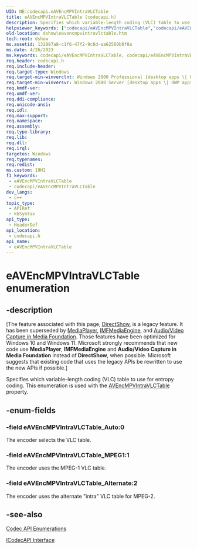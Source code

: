 ```yaml
---
UID: NE:codecapi.eAVEncMPVIntraVLCTable
title: eAVEncMPVIntraVLCTable (codecapi.h)
description: Specifies which variable-length coding (VLC) table to use for entropy coding. This enumeration is used with the AVEncMPVIntraVLCTable property.
helpviewer_keywords: ["codecapi/eAVEncMPVIntraVLCTable","codecapi/eAVEncMPVIntraVLCTable_Alternate","codecapi/eAVEncMPVIntraVLCTable_Auto","codecapi/eAVEncMPVIntraVLCTable_MPEG1","dshow.eavencmpvintravlctable","eAVEncMPVIntraVLCTable","eAVEncMPVIntraVLCTable enumeration [DirectShow]","eAVEncMPVIntraVLCTableEnumeration","eAVEncMPVIntraVLCTable_Alternate","eAVEncMPVIntraVLCTable_Auto","eAVEncMPVIntraVLCTable_MPEG1"]
old-location: dshow\eavencmpvintravlctable.htm
tech.root: dshow
ms.assetid: 132887a8-c1f6-47f2-9c8d-aa62560b0f8a
ms.date: 4/26/2023
ms.keywords: codecapi/eAVEncMPVIntraVLCTable, codecapi/eAVEncMPVIntraVLCTable_Alternate, codecapi/eAVEncMPVIntraVLCTable_Auto, codecapi/eAVEncMPVIntraVLCTable_MPEG1, dshow.eavencmpvintravlctable, eAVEncMPVIntraVLCTable, eAVEncMPVIntraVLCTable enumeration [DirectShow], eAVEncMPVIntraVLCTableEnumeration, eAVEncMPVIntraVLCTable_Alternate, eAVEncMPVIntraVLCTable_Auto, eAVEncMPVIntraVLCTable_MPEG1
req.header: codecapi.h
req.include-header: 
req.target-type: Windows
req.target-min-winverclnt: Windows 2000 Professional [desktop apps \| UWP apps]
req.target-min-winversvr: Windows 2000 Server [desktop apps \| UWP apps]
req.kmdf-ver: 
req.umdf-ver: 
req.ddi-compliance: 
req.unicode-ansi: 
req.idl: 
req.max-support: 
req.namespace: 
req.assembly: 
req.type-library: 
req.lib: 
req.dll: 
req.irql: 
targetos: Windows
req.typenames: 
req.redist: 
ms.custom: 19H1
f1_keywords:
 - eAVEncMPVIntraVLCTable
 - codecapi/eAVEncMPVIntraVLCTable
dev_langs:
 - c++
topic_type:
 - APIRef
 - kbSyntax
api_type:
 - HeaderDef
api_location:
 - codecapi.h
api_name:
 - eAVEncMPVIntraVLCTable
---
```


# eAVEncMPVIntraVLCTable enumeration


## -description

\[The feature associated with this page, [DirectShow](/windows/win32/directshow/directshow), is a legacy feature. It has been superseded by [MediaPlayer](/uwp/api/Windows.Media.Playback.MediaPlayer), [IMFMediaEngine](/windows/win32/api/mfmediaengine/nn-mfmediaengine-imfmediaengine), and [Audio/Video Capture in Media Foundation](windows/win32/medfound/audio-video-capture-in-media-foundation). Those features have been optimized for Windows 10 and Windows 11. Microsoft strongly recommends that new code use **MediaPlayer**, **IMFMediaEngine** and **Audio/Video Capture in Media Foundation** instead of **DirectShow**, when possible. Microsoft suggests that existing code that uses the legacy APIs be rewritten to use the new APIs if possible.\]

Specifies which variable-length coding (VLC) table to use for entropy coding. This enumeration is used with the <a href="/windows/desktop/DirectShow/avencmpvintravlctable-property">AVEncMPVIntraVLCTable</a> property.

## -enum-fields

### -field eAVEncMPVIntraVLCTable_Auto:0

The encoder selects the VLC table.

### -field eAVEncMPVIntraVLCTable_MPEG1:1

The encoder uses the MPEG-1 VLC table.

### -field eAVEncMPVIntraVLCTable_Alternate:2

The encoder uses the alternate "intra" VLC table for MPEG-2.

## -see-also

<a href="/windows/desktop/DirectShow/codec-api-enumerations">Codec API Enumerations</a>



<a href="/windows/desktop/api/strmif/nn-strmif-icodecapi">ICodecAPI Interface</a>
